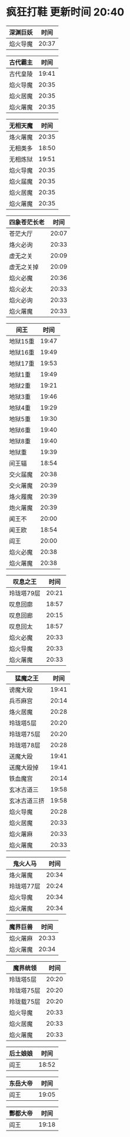 # 疯狂打鞋 更新时间 20:40

| 深渊巨妖   | 时间    |
|--------|-------|
| 焰火导魔 | 20:37 |

| 古代霸主   | 时间    |
|--------|-------|
| 古代皇陵 | 19:41 |
| 焰火导魔 | 20:35 |
| 焰火居魔 | 20:35 |
| 焰火屠魔 | 20:35 |

| 无相天魔   | 时间    |
|--------|-------|
| 烙火屠魔 | 20:35 |
| 无相类多 | 18:50 |
| 无相炼狱 | 19:51 |
| 焰火导魔 | 20:35 |
| 焰火届魔 | 20:35 |
| 焰火居魔 | 20:35 |
| 焰火屠魔 | 20:35 |

| 四象苍茫长老   | 时间    |
|--------|-------|
| 苍茫大厅 | 20:07 |
| 烙火必询 | 20:33 |
| 虚无之关 | 20:09 |
| 虚无之关掉 | 20:09 |
| 焰火必魔 | 20:36 |
| 焰火必太 | 20:33 |
| 焰火必询 | 20:33 |
| 焰火屠魔 | 20:33 |

| 间王   | 时间    |
|--------|-------|
| 地狱15重 | 19:47 |
| 地狱16重 | 19:49 |
| 地狱17重 | 19:53 |
| 地狱1重 | 19:49 |
| 地狱2重 | 19:21 |
| 地狱3重 | 19:46 |
| 地狱4重 | 19:29 |
| 地狱5重 | 19:30 |
| 地狱6重 | 19:40 |
| 地狱8重 | 19:40 |
| 地狱重 | 19:39 |
| 间王辐 | 18:54 |
| 交火届魔 | 20:38 |
| 交火屠魔 | 20:39 |
| 烙火履魔 | 20:39 |
| 炮火屠魔 | 20:39 |
| 闻王不 | 20:00 |
| 闻王欧 | 18:54 |
| 阎王 | 20:00 |
| 焰火必魔 | 20:38 |
| 焰火屠魔 | 20:38 |

| 叹息之王   | 时间    |
|--------|-------|
| 玲珑塔79层 | 20:21 |
| 叹息回廓 | 18:57 |
| 叹息回廊 | 20:15 |
| 叹息回太 | 18:57 |
| 焰火必魔 | 20:33 |
| 焰火导魔 | 20:33 |
| 焰火屠魔 | 20:33 |

| 猛魔之王   | 时间    |
|--------|-------|
| 谤魔大殴 | 19:41 |
| 兵币麻宫 | 20:14 |
| 烙火居魔 | 20:28 |
| 玲珑塔5层 | 20:20 |
| 玲珑塔75层 | 20:20 |
| 玲珑塔78层 | 20:28 |
| 送魔大殴 | 19:41 |
| 送魔大殴掉 | 19:41 |
| 铁血魔宫 | 20:14 |
| 玄冰古道三 | 19:58 |
| 玄冰古道三挤 | 19:58 |
| 焰火导魔 | 20:28 |
| 焰火居魔 | 20:33 |
| 焰火屠麻 | 20:33 |
| 焰火屠魔 | 20:33 |

| 鬼火人马   | 时间    |
|--------|-------|
| 烙火屠魔 | 20:34 |
| 玲珑塔77层 | 20:24 |
| 焰火导魔 | 20:34 |
| 焰火屠魔 | 20:34 |

| 魔界巨兽   | 时间    |
|--------|-------|
| 焰火屠麻 | 20:33 |
| 焰火屠魔 | 20:34 |

| 魔界统领   | 时间    |
|--------|-------|
| 玲珑塔5层 | 20:20 |
| 玲珑塔75层 | 20:20 |
| 玲珑载75层 | 20:20 |
| 焰火导魔 | 20:33 |
| 焰火居魔 | 20:33 |
| 焰火屠魔 | 20:33 |

| 后土娘娘   | 时间    |
|--------|-------|
| 阎王 | 18:52 |

| 东岳大帝   | 时间    |
|--------|-------|
| 阎王 | 19:05 |

| 酆都大帝   | 时间    |
|--------|-------|
| 阎王 | 19:18 |